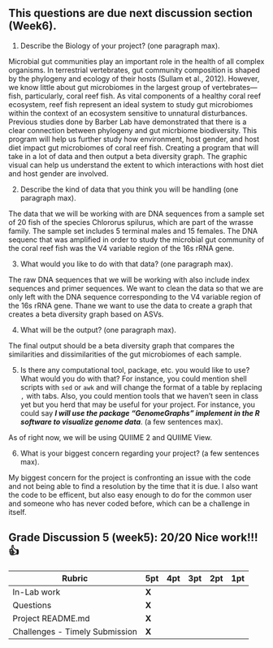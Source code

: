 ## This questions are due next discussion section (Week6).

1. Describe the Biology of your project? (one paragraph max). 

Microbial gut communities play an important role in the health of all complex organisms. In terrestrial vertebrates, gut community composition is shaped by the phylogeny and ecology of their hosts (Sullam et al., 2012). However, we know little about gut microbiomes in the largest group of vertebrates—fish, particularly, coral reef fish. As vital components of a healthy coral reef ecosystem, reef fish represent an ideal system to study gut microbiomes within the context of an ecosystem sensitive to unnatural disturbances. Previous studies done by Barber Lab have demonstrated that there is a clear connection between phylogeny and gut micrbiome biodiversity. This program will help us further study how environment, host gender, and host diet impact gut microbiomes of coral reef fish. Creating a program that will take in a lot of data and then output a beta diversity graph. The graphic visual can help us understand the extent to which interactions with host diet and host gender are involved.

2. Describe the kind of data that you think you will be handling (one paragraph max).

The data that we will be working with are DNA sequences from a sample set of 20 fish of the species Chlororus spilurus, which are part of the wrasse family. The sample set includes 5 terminal males and 15 females. The DNA sequenc that was amplified in order to study the microbial gut community of the coral reef fish was the V4 variable region of the 16s rRNA gene.

3. What would you like to do with that data? (one paragraph max).

The raw DNA sequences that we will be working with also include index sequences and primer sequences. We want to clean the data so that we are only left with the DNA sequence corresponding to the V4 variable region of the 16s rRNA gene. Thane we want to use the data to create a graph that creates a beta diversity graph based on ASVs.

4. What will be the output? (one paragraph max).

The final output should be a beta diversity graph that compares the similarities and dissimilarities of the gut microbiomes of each sample.

5. Is there any computational tool, package, etc. you would like to use? What would you do with that? For instance, you could mention shell scripts with `sed` or `awk` and will change the format of a table by replacing `,` with tabs. 
Also, you could mention tools that we haven’t seen in class yet but you herd that may be useful for your project. 
For instance, you could say 
***I will use the package “GenomeGraphs” implement in the R software to visualize genome data***. (a few sentences max).

As of right now, we will be using QUIIME 2 and QUIIME View.

6. What is your biggest concern regarding your project? (a few sentences max).

My biggest concern for the project is confronting an issue with the code and not being able to find a resolution by the time that it is due. I also want the code to be efficent, but also easy enough to do for the common user and someone who has never coded before, which can be a challenge in itself.

## Grade Discussion 5 (week5): 20/20 Nice work!!! :thumbsup:

| **Rubric** | **5pt** | **4pt** | **3pt** | **2pt** | **1pt** |
| --- | ---| --- | --- | --- | --- |
| In-Lab work | **X** | | | |
| Questions | **X** | | | |
| Project README.md | **X** | | | |
| Challenges - Timely Submission | **X** | | | |

